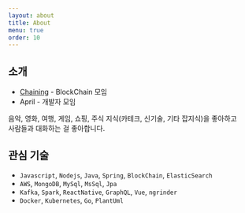 ```yaml
---
layout: about
title: About
menu: true
order: 10
---
```


## 소개
- [Chaining](https://github.com/cchaining) - BlockChain 모임
- April - 개발자 모임

음악, 영화, 여행, 게임, 쇼핑, 주식  지식(카테크, 신기술, 기타 잡지식)을 좋아하고 </br>
사람들과 대화하는 걸 좋아합니다. 

## 관심 기술
- ```Javascript```, ```Nodejs```, ```Java```, ```Spring```, ```BlockChain```, ```ElasticSearch``` 
- ```AWS```, ```MongoDB```, ```MySql```, ```MsSql```, ```Jpa```
- ```Kafka```, ```Spark```, ```ReactNative```, ```GraphQL```, ```Vue```, ```ngrinder```
- ```Docker```, ```Kubernetes```, ```Go```, ```PlantUml```

